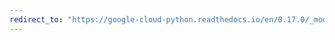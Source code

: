 ```yaml
---
redirect_to: "https://google-cloud-python.readthedocs.io/en/0.17.0/_modules/gcloud/bigtable/cluster.html"
---
```

